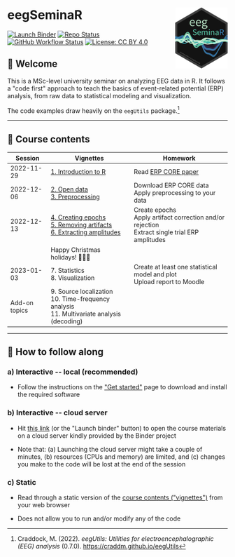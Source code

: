 # eegSeminaR <img src="man/figures/logo.png" align="right" width="120"/>

[![Launch Binder](https://mybinder.org/badge_logo.svg)](https://mybinder.org/v2/gh/alexenge/eegSeminaR/HEAD?urlpath=rstudio) [![Repo Status](http://www.repostatus.org/badges/latest/wip.svg)](http://www.repostatus.org/#wip) [![GitHub Workflow Status](https://img.shields.io/github/workflow/status/alexenge/eegSeminaR/pkgdown)](https://github.com/alexenge/eegSeminaR/actions) [![License: CC BY 4.0](https://img.shields.io/badge/License-CC_BY_4.0-lightgrey.svg)](https://creativecommons.org/licenses/by/4.0/)

## 👋 Welcome

This is a MSc-level university seminar on analyzing EEG data in R. It follows a "code first" approach to teach the basics of event-related potential (ERP) analysis, from raw data to statistical modeling and visualization.

The code examples draw heavily on the `eegUtils` package.[^readme-1]

------------------------------------------------------------------------

[^readme-1]: Craddock, M. (2022). *eegUtils: Utilities for electroencephalographic (EEG) analysis* (0.7.0). <https://craddm.github.io/eegUtils>

## 🧭 Course contents

| Session       | Vignettes                                                                                                                                                                                                                                                                    | Homework                                                                          |
|------------|----------------------------|---------------------------------|
| 2022-11-29    | [1. Introduction to R](https://alexenge.github.io/eegSeminaR/articles/v1-introduction-to-r.html)                                                                                                                                                                             | Read [ERP CORE paper](https://doi.org/10.1016/j.neuroimage.2020.117465)           |
| 2022-12-06    | [2. Open data](https://alexenge.github.io/eegSeminaR/articles/v2-open-data.html)<br>[3. Preprocessing](https://alexenge.github.io/eegSeminaR/articles/v3-preprocessing.html) | Download ERP CORE data<br>Apply preprocessing to your data       |
| 2022-12-13    | [4. Creating epochs](https://alexenge.github.io/eegSeminaR/articles/v4-creating-epochs.html)<br>[5\. Removing artifacts](https://alexenge.github.io/eegSeminaR/articles/v5-removing-artifacts.html)<br>[6. Extracting amplitudes](https://alexenge.github.io/eegSeminaR/articles/v6-extracting-amplitudes.html)                                                                                                                                                                                                                         | Create epochs<br>Apply artifact correction and/or rejection<br>Extract single trial ERP amplitudes |
|               | Happy Christmas holidays! 🎅🎁🎄                                                                                                                                                                                                                                             |                                                                                   |
| 2023-01-03    | 7\. Statistics<br>8. Visualization                                                                                                                                                                                                                                           | Create at least one statistical model and plot<br>Upload report to Moodle         |
| Add-on topics | 9\. Source localization<br>10. Time-frequency analysis<br>11. Multivariate analysis (decoding)                                                                                                                                                                               |                                                                                   |

------------------------------------------------------------------------

## 🤗️ How to follow along

### a) Interactive -- local (recommended)

-   Follow the instructions on the ["Get started"](https://alexenge.github.io/eegSeminaR/articles/eegSeminaR.html) page to download and install the required software

### b) Interactive -- cloud server

-   Hit [this link](https://mybinder.org/v2/gh/alexenge/eegSeminaR/HEAD?urlpath=rstudio) (or the "Launch binder" button) to open the course materials on a cloud server kindly provided by the Binder project

-   Note that: (a) Launching the cloud server might take a couple of minutes, (b) resources (CPUs and memory) are limited, and (c) changes you make to the code will be lost at the end of the session

### c) Static

-   Read through a static version of the [course contents ("vignettes")](https://alexenge.github.io/eegSeminaR/articles/v1-introduction-to-r.html) from your web browser

-   Does not allow you to run and/or modify any of the code
